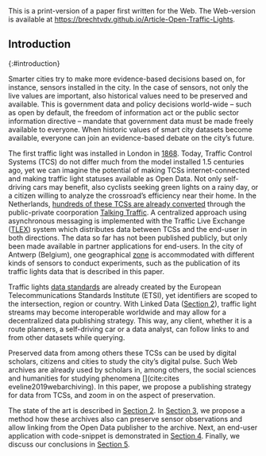 <div class="printonly">This is a print-version of a paper first written for the Web. The Web-version is available at <a href="https://brechtvdv.github.io/Article-Open-Traffic-Lights">https://brechtvdv.github.io/Article-Open-Traffic-Lights</a>.</div>

## Introduction
{:#introduction}

Smarter cities try to make more evidence-based decisions based on, for instance, sensors installed in the city.
In the case of sensors, not only the live values are important, also historical values need to be preserved and available.
This is government data and policy decisions world-wide – such as open by default, the freedom of information act or the public sector information directive – mandate that government data must be made freely available to everyone.
When historic values of smart city datasets become available, everyone can join an evidence-based debate on the city’s future.

The first traffic light was installed in London in [1868](https://en.wikipedia.org/wiki/Traffic_light).
Today, Traffic Control Systems (TCS) do not differ much from the model installed 1.5 centuries ago, yet we can imagine the potential of making TCSs internet-connected and making traffic light statuses available as Open Data.
Not only self-driving cars may benefit, also cyclists seeking green lights on a rainy day, or a citizen willing to analyze the crossroad’s efficiency near their home.
In the Netherlands, [hundreds of these TCSs are already converted](http://www.nm-magazine.nl/artikelen/talking-traffic-applicaties-voor-de-ivri/) through the public-private coorporation [Talking Traffic](https://www.talking-traffic.com/nl/).
A centralized approach using asynchronous messaging is implemented with the Traffic Live Exchange ([TLEX](https://www.talking-traffic.com/nl/nieuws/stem-op-tlex)) system which distributes data between TCSs and the end-user in both directions.
The data so far has not been published publicly, but only been made available in partner applications for end-users.
In the city of Antwerp (Belgium), one geographical [zone](https://www.imeccityofthings.be/nl/smart-zone) is accommodated with different kinds of sensors to conduct experiments, such as the publication of its traffic lights data that is described in this paper.

Traffic lights [data standards](https://www.etsi.org/deliver/etsi_ts/103300_103399/103301/01.02.01_60/ts_103301v010201p.pdf) are already created by the European Telecommunications Standards Institute (ETSI), yet identifiers are scoped to the intersection, region or country. With Linked Data ([Section 2]()), traffic light streams may become interoperable worldwide and may allow for a decentralized data publishing strategy.
This way, any client, whether it is a route planners, a self-driving car or a data analyst, can follow links to and from other datasets while querying.

Preserved data from among others these TCSs can be used by digital scholars, citizens and cities to study the city’s digital pulse.
Such Web archives are already used by scholars in, among others, the social sciences and humanities for studying phenomena [](cite:cites eveline2019webarchiving).
In this paper, we propose a publishing strategy for data from TCSs, and zoom in on the aspect of preservation.

The state of the art is described in [Section 2](#background).
In [Section 3](#preservation), we propose a method how these archives also can preserve sensor observations and allow linking from the Open Data publisher to the archive.
Next, an end-user application with code-snippet is demonstrated in [Section 4](#demonstrator).
Finally, we discuss our conclusions in [Section 5](#conclusion).
